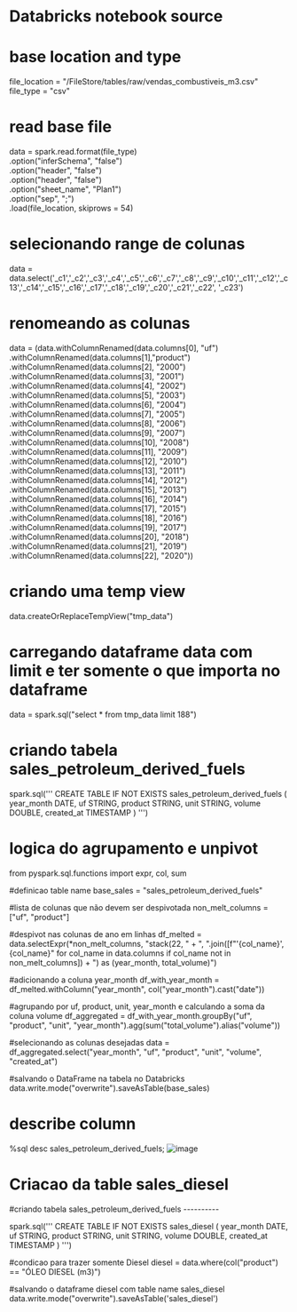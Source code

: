 # Databricks notebook source
# base location and type
file_location = "/FileStore/tables/raw/vendas_combustiveis_m3.csv"
file_type = "csv"

# read base file
data = spark.read.format(file_type) \
  .option("inferSchema", "false") \
  .option("header", "false") \
  .option("header", "false") \
  .option("sheet_name", "Plan1") \
  .option("sep", ";") \
  .load(file_location, skiprows = 54)

# selecionando range de colunas

data = data.select('_c1','_c2','_c3','_c4','_c5','_c6','_c7','_c8','_c9','_c10','_c11','_c12','_c13','_c14','_c15','_c16','_c17','_c18','_c19','_c20','_c21','_c22', '_c23')

# renomeando as colunas

data = (data.withColumnRenamed(data.columns[0], "uf")
			.withColumnRenamed(data.columns[1],"product")
			.withColumnRenamed(data.columns[2], "2000")
			.withColumnRenamed(data.columns[3], "2001")
			.withColumnRenamed(data.columns[4], "2002")
			.withColumnRenamed(data.columns[5], "2003")
			.withColumnRenamed(data.columns[6], "2004")
			.withColumnRenamed(data.columns[7], "2005")
			.withColumnRenamed(data.columns[8], "2006")
			.withColumnRenamed(data.columns[9], "2007")
			.withColumnRenamed(data.columns[10], "2008")
			.withColumnRenamed(data.columns[11], "2009")
			.withColumnRenamed(data.columns[12], "2010")
			.withColumnRenamed(data.columns[13], "2011")
			.withColumnRenamed(data.columns[14], "2012")
			.withColumnRenamed(data.columns[15], "2013")
			.withColumnRenamed(data.columns[16], "2014")
			.withColumnRenamed(data.columns[17], "2015")
			.withColumnRenamed(data.columns[18], "2016")
			.withColumnRenamed(data.columns[19], "2017")
			.withColumnRenamed(data.columns[20], "2018")
			.withColumnRenamed(data.columns[21], "2019")
			.withColumnRenamed(data.columns[22], "2020"))

# criando uma temp view

data.createOrReplaceTempView("tmp_data")

# carregando dataframe data com limit e ter somente o que importa no dataframe

data = spark.sql("select * from tmp_data limit 188")

# criando tabela sales_petroleum_derived_fuels

spark.sql('''
  CREATE TABLE IF NOT EXISTS sales_petroleum_derived_fuels (
    year_month DATE,
    uf STRING,
    product STRING,
    unit STRING,
    volume DOUBLE,
    created_at TIMESTAMP
  )
''')

# logica do agrupamento e unpivot

from pyspark.sql.functions import expr, col, sum

#definicao table name
base_sales = "sales_petroleum_derived_fuels"

#lista de colunas que não devem ser despivotada
non_melt_columns = ["uf", "product"]

#despivot nas colunas de ano em linhas
df_melted = data.selectExpr(*non_melt_columns, 
                          "stack(22, " + ", ".join([f"'{col_name}', {col_name}" for col_name in data.columns if col_name not in non_melt_columns]) + ") as (year_month, total_volume)")

#adicionando a coluna year_month
df_with_year_month = df_melted.withColumn("year_month", col("year_month").cast("date"))

#agrupando por uf, product, unit, year_month e calculando a soma da coluna volume
df_aggregated = df_with_year_month.groupBy("uf", "product", "unit", "year_month").agg(sum("total_volume").alias("volume"))

#selecionando as colunas desejadas
data = df_aggregated.select("year_month", "uf", "product", "unit", "volume", "created_at")

#salvando o DataFrame na tabela no Databricks
data.write.mode("overwrite").saveAsTable(base_sales)

# describe column

%sql
desc sales_petroleum_derived_fuels;
![image](https://github.com/msap89/data-engineering-test/assets/152655536/67e11d92-5b17-4ecf-9232-a916a9882075)

# Criacao da table sales_diesel 

#criando tabela sales_petroleum_derived_fuels ----------

spark.sql('''
  CREATE TABLE IF NOT EXISTS sales_diesel (
    year_month DATE,
    uf STRING,
    product STRING,
    unit STRING,
    volume DOUBLE,
    created_at TIMESTAMP
  )
''')

#condicao para trazer somente Diesel
diesel = data.where(col("product") == "ÓLEO DIESEL (m3)")

#salvando o dataframe diesel com table name sales_diesel
data.write.mode("overwrite").saveAsTable('sales_diesel')

